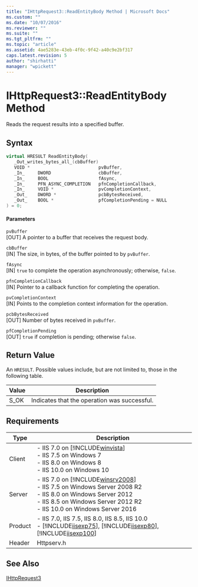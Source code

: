 ```yaml
---
title: "IHttpRequest3::ReadEntityBody Method | Microsoft Docs"
ms.custom: ""
ms.date: "10/07/2016"
ms.reviewer: ""
ms.suite: ""
ms.tgt_pltfrm: ""
ms.topic: "article"
ms.assetid: 4ae5283e-43eb-4f0c-9f42-a40c9e2bf317
caps.latest.revision: 5
author: "shirhatti"
manager: "wpickett"
---
```

# IHttpRequest3::ReadEntityBody Method
Reads the request results into a specified buffer.  
  
## Syntax  
  
```cpp  
virtual HRESULT ReadEntityBody(  
   _Out_writes_bytes_all_(cbBuffer)  
   VOID *                          pvBuffer,  
   _In_     DWORD                  cbBuffer,  
   _In_     BOOL                   fAsync,  
   _In_     PFN_ASYNC_COMPLETION   pfnCompletionCallback,  
   _In_     VOID *                 pvCompletionContext,  
   _Out_    DWORD *                pcbBytesReceived,  
   _Out_    BOOL *                 pfCompletionPending = NULL  
) = 0;  
```  
  
#### Parameters  
 `pvBuffer`  
 [OUT] A pointer to a buffer that receives the request body.  
  
 `cbBuffer`  
 [IN] The size, in bytes, of the buffer pointed to by `pvBuffer`.  
  
 `fAsync`  
 [IN] `true` to complete the operation asynchronously; otherwise, `false`.  
  
 `pfnCompletionCallback`  
 [IN] Pointer to a callback function for completing the operation.  
  
 `pvCompletionContext`  
 [IN] Points to the completion context information for the operation.  
  
 `pcbBytesReceived`  
 [OUT] Number of bytes received in `pvBuffer`.  
  
 `pfCompletionPending`  
 [OUT] `true` if completion is pending; otherwise `false`.  
  
## Return Value  
 An `HRESULT`. Possible values include, but are not limited to, those in the following table.  
  
|Value|Description|  
|-----------|-----------------|  
|S_OK|Indicates that the operation was successful.|  
  
## Requirements  
  
|Type|Description|  
|----------|-----------------|  
|Client|-   IIS 7.0 on [!INCLUDE[winvista](../../wmi-provider/includes/winvista-md.md)]<br />-   IIS 7.5 on Windows 7<br />-   IIS 8.0 on Windows 8<br />-   IIS 10.0 on Windows 10|  
|Server|-   IIS 7.0 on [!INCLUDE[winsrv2008](../../wmi-provider/includes/winsrv2008-md.md)]<br />-   IIS 7.5 on Windows Server 2008 R2<br />-   IIS 8.0 on Windows Server 2012<br />-   IIS 8.5 on Windows Server 2012 R2<br />-   IIS 10.0 on Windows Server 2016|  
|Product|-   IIS 7.0, IIS 7.5, IIS 8.0, IIS 8.5, IIS 10.0<br />-   [!INCLUDE[iisexp75](../../web-development-reference/native-code-api-reference/includes/iisexp75-md.md)], [!INCLUDE[iisexp80](../../web-development-reference/native-code-api-reference/includes/iisexp80-md.md)], [!INCLUDE[iisexp100](../../web-development-reference/native-code-api-reference/includes/iisexp100-md.md)]|  
|Header|Httpserv.h|  
  
## See Also  
 [IHttpRequest3](../../web-development-reference\native-code-api-reference/ihttprequest3-readentitybody-method.md)